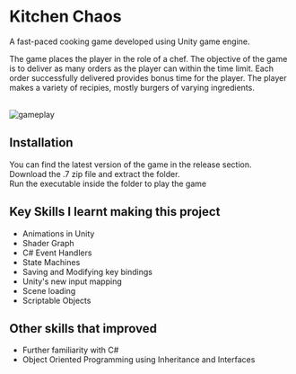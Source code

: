 ﻿# Kitchen Chaos

A fast-paced cooking game developed using Unity game engine.

The game places the player in the role of a chef. The objective of the game is to deliver as many orders as the player can within the time limit. Each order successfully delivered provides bonus time for the player. The player makes a variety of recipies, mostly burgers of varying ingredients.
<br/><br/>

![gameplay](https://github.com/Carbine28/kitchen-chaos/blob/main/extra/undercooked.gif)

## Installation
You can find the latest version of the game in the release section. <br/> Download the .7 zip file and extract the folder. <br/>
Run the executable inside the folder to play the game

## Key Skills I learnt making this project
- Animations in Unity
- Shader Graph 
- C# Event Handlers
- State Machines
- Saving and Modifying key bindings
- Unity's new input mapping
- Scene loading
- Scriptable Objects

## Other skills that improved
- Further familiarity with C# 
- Object Oriented Programming using Inheritance and Interfaces
